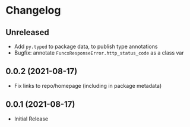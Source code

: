 # Changelog

## Unreleased

- Add `py.typed` to package data, to publish type annotations
- Bugfix: annotate `FuncxResponseError.http_status_code` as a class var

## 0.0.2 (2021-08-17)

- Fix links to repo/homepage (including in package metadata)

## 0.0.1 (2021-08-17)

- Initial Release
